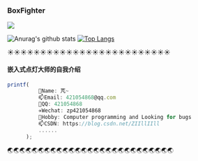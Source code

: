 ### BoxFighter

![](https://komarev.com/ghpvc/?username=BoxFighter&color=yellowgreen)

![Anurag's github stats](https://github-readme-stats.vercel.app/api?username=BoxFighter&show_icons=true&icon_color=fff&bg_color=30,e96443,904e95&title_color=fff&text_color=fff)   [![Top Langs](https://github-readme-stats.vercel.app/api/top-langs/?username=BoxFighter&layout=compact&theme=buefy&title_color=000)](https://github.com/anuraghazra/github-readme-stats)




:sunny::sunny::sunny::sunny::sunny::sunny::sunny::sunny::sunny::sunny::sunny::sunny::sunny::sunny::sunny::sunny::sunny::sunny::sunny::sunny::sunny::sunny::sunny::sunny::sunny:

#### 嵌入式点灯大师的自我介绍

```javascript
printf(
          👋Name: 芃~
          📫Email: 421054868@qq.com
          💎QQ: 421054868
          ✈️Wechat: zp421054868
          🎳Hobby: Computer programming and Looking for bugs     
          📫CSDN: https://blog.csdn.net/ZIIllIIll
          ......
      );
```


:earth_asia::earth_asia::earth_asia::earth_asia::earth_asia::earth_asia::earth_asia::earth_asia::earth_asia::earth_asia::earth_asia::earth_asia::earth_asia::earth_asia::earth_asia::earth_asia::earth_asia::earth_asia::earth_asia::earth_asia::earth_asia::earth_asia::earth_asia::earth_asia::earth_asia::earth_asia::earth_asia:

